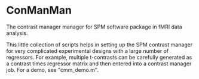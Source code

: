 # ConManMan

The contrast manager manager for SPM software package in fMRI data analysis.

This little collection of scripts helps in setting up the SPM contrast manager for very complicated experimental designs with a large number of regressors. For example, multiple t-contrasts can be carefully generated as a contrast times regressor matrix and then entered into a contrast manager job. For a demo, see "cmm_demo.m".
